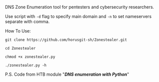 DNS Zone Enumeration tool for pentesters and cybersecurity researchers.

Use script with `-d` flag to specify main domain and `-n` to set nameservers separate with comma.

How To Use:

`git clone https://github.com/horusgit-sh/Zonestealer.git`

`cd Zonestealer `

`chmod +x zonestealer.py`

`./zonestealer.py -h`



P.S. Code from HTB module "_**DNS enumeration with Python**_"




